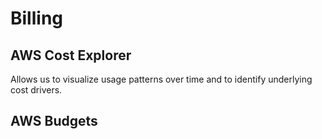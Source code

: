 # Billing

## AWS Cost Explorer

Allows us to visualize usage patterns over time and to identify underlying cost drivers.

## AWS Budgets

